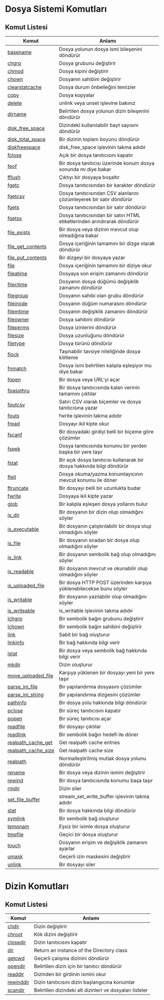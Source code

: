# Dosya Sistemi Komutları

## Komut Listesi
Komut |Anlamı|
------------|-------------|
[basename](http://php.net/basename)|Dosya yolunun dosya ismi bileşenini döndürür
[chgrp](http://php.net/chgrp)|Dosya grubunu değiştirir
[chmod](http://php.net/chmod)|Dosya kipini değiştirir
[chown](http://php.net/chown)|Dosyanın sahibini değiştirir
[clearstatcache](http://php.net/clearstatcache)|Dosya durum önbelleğini temizler
[copy](http://php.net/copy)|Dosya kopyalar
[delete](http://php.net/delete)|unlink veya unset işlevine bakınız
[dirname](http://php.net/dirname)|Belirtilen dosya yolunun dizin bileşenini döndürür
[disk_free_space](http://php.net/disk-free-space)|Dizindeki kullanılabilir bayt sayısını döndürür
[disk_total_space](http://php.net/disk-total-space)|Bir dizinin toplam boyunu döndürür
[diskfreespace](http://php.net/diskfreespace)|disk_free_space işlevinin takma adıdır
[fclose](http://php.net/fclose)|Açık bir dosya tanıtıcısını kapatır
[feof](http://php.net/feof)|Bir dosya tanıtıcısı üzerinde konum dosya sonunda mı diye bakar
[fflush](http://php.net/fflush)|Çıktıyı bir dosyaya boşaltır
[fgetc](http://php.net/fgetc)|Dosya tanıtıcısından bir karakter döndürür
[fgetcsv](http://php.net/fgetcsv)|Dosya tanıtıcısından CSV alanlarını çözümleyerek bir satır döndürür
[fgets](http://php.net/fgets)|Dosya tanıtıcısından bir satır döndürür
[fgetss](http://php.net/fgetss)|Dosya tanıtıcısından bir satırı HTML etiketlerinden arındırarak döndürür
[file_exists](http://php.net/file_exists)|Bir dosya veya dizinin mevcut olup olmadığına bakar
[file_get_contents](http://php.net/file-get-contents)|Dosya içeriğinin tamamını bir dizge olarak döndürür
[file_put_contents](http://php.net/file-put-contents)|Bir dizgeyi bir dosyaya yazar
[file](http://php.net/file)|Dosya içeriğinin tamamını bir diziye okur
[fileatime](http://php.net/fileatime)|Dosyaya son erişim zamanını döndürür
[filectime](http://php.net/filectime)|Dosyanın dosya düğümü değişiklik zamanını döndürür
[filegroup](http://php.net/filegroup)|Dosyanın sahibi olan grubu döndürür
[fileinode](http://php.net/fileinode)|Dosyanın düğüm numarasını döndürür
[filemtime](http://php.net/filemtime)|Dosyanın değişiklik zamanını döndürür
[fileowner](http://php.net/fileowner)|Dosya sahibini döndürür
[fileperms](http://php.net/fileperms)|Dosya izinlerini döndürür
[filesize](http://php.net/filesize)|Dosya uzunluğunu döndürür
[filetype](http://php.net/filetype)|Dosya türünü döndürür
[flock](http://php.net/flock)|Taşınabilir tavsiye niteliğinde dosya kilitleme
[fnmatch](http://php.net/fnmatch)|Dosya ismi belirtilen kalıpla eşleşiyor mu diye bakar
[fopen](http://php.net/fopen)|Bir dosya veya URL'yi açar
[fpassthru](http://php.net/fpassthru)|Bir dosya tanıtıcısında kalan verinin tamamını çıktılar
[fputcsv](http://php.net/fputcsv)|Satırı CSV olarak biçemler ve dosya tanıtıcısına yazar
[fputs](http://php.net/fputs)|fwrite işlevinin takma adıdır
[fread](http://php.net/fread)|Dosyayı ikil kipte okur
[fscanf](http://php.net/fscanf)|Bir dosyadaki girdiyi belli bir biçeme göre çözümler
[fseek](http://php.net/fseek)|Dosya tanıtıcısında konumu bir yerden başka bir yere taşır
[fstat](http://php.net/fstat)|Bir açık dosya tanıtıcısı kullanarak bir dosya hakkında bilgi döndürür
[ftell](http://php.net/ftell)|Dosya okuma/yazma konumlayıcının mevcut konumu ile döner
[ftruncate](http://php.net/ftruncate)|Bir dosyayı belli bir uzunlukta budar
[fwrite](http://php.net/fwrite)|Dosyaya ikil kipte yazar
[glob](http://php.net/glob)|Bir kalıpla eşleşen dosya yollarını bulur
[is_dir](http://php.net/is-dir)|Bir dosyanın bir dizin olup olmadığını söyler
[is_executable](http://php.net/is-executable)|Bir dosyanın çalıştırılabilir bir dosya olup olmadığını söyler
[is_file](http://php.net/is-file)|Bir dosyanın sıradan bir dosya olup olmadığını söyler
[is_link](http://php.net/is-link)|Bir dosyanın sembolik bağ olup olmadığını söyler
[is_readable](http://php.net/is-readable)|Bir dosyanın mevcut ve okunabilir olup olmadığını söyler
[is_uploaded_file](http://php.net/is-uploaded-file)|Bir dosya HTTP POST üzerinden karşıya yüklenebilecekse bunu söyler
[is_writable](http://php.net/is-writable)|Bir dosyanın yazılabilir olup olmadığını söyler
[is_writeable](http://php.net/is-writeable)|is_writable işlevinin takma adıdır
[lchgrp](http://php.net/lchgrp)|Bir sembolik bağın grubunu değiştirir
[lchown](http://php.net/lchown)|Bir sembolik bağın sahibini değiştirir
[link](http://php.net/link)|Sabit bir bağ oluşturur
[linkinfo](http://php.net/linkinfo)|Bir bağ hakkında bilgi verir
[lstat](http://php.net/lstat)|Bir dosya veya sembolik bağ hakkında bilgi verir
[mkdir](http://php.net/mkdir)|Dizin oluşturur
[move_uploaded_file](http://php.net/move-uploaded-file)|Karşıya yüklenen bir dosyayı yeni bir yere taşır
[parse_ini_file](http://php.net/parse-ini-file)|Bir yapılandırma dosyasını çözümler
[parse_ini_string](http://php.net/parse-ini-string)|Bir yapılandırma dizgesini çözümler
[pathinfo](http://php.net/pathinfo)|Bir dosya yolu hakkında bilgi döndürür
[pclose](http://php.net/pclose)|Bir süreç tanıtıcısını kapatır
[popen](http://php.net/popen)|Bir süreç tanıtıcısı açar
[readfile](http://php.net/readfile)|Bir dosyayı çıktılar
[readlink](http://php.net/readlink)|Bir sembolik bağın hedefi ile döner
[realpath_cache_get](http://php.net/realpath-cache-get)|Get realpath cache entries
[realpath_cache_size](http://php.net/realpath-cache-size)|Get realpath cache size
[realpath](http://php.net/realpath)|Normalleştirilmiş mutlak dosya yolunu döndürür
[rename](http://php.net/rename)|Bir dosya veya dizinin ismini değiştirir
[rewind](http://php.net/rewind)|Bir dosya tanıtıcısında konumu başa taşır
[rmdir](http://php.net/rmdir)|Dizin siler
[set_file_buffer](http://php.net/set-file-buffer)|stream_set_write_buffer işlevinin takma adıdır
[stat](http://php.net/stat)|Bir dosya hakkında bilgi döndürür
[symlink](http://php.net/symlink)|Bir sembolik bağ oluşturur
[tempnam](http://php.net/tempnam)|Eşsiz bir isimle dosya oluşturur
[tmpfile](http://php.net/tmpfile)|Geçici bir dosya oluşturur
[touch](http://php.net/touch)|Dosyanın erişim ve değişiklik zamanını ayarlar
[umask](http://php.net/umask)|Geçerli izin maskesini değiştirir
[unlink](http://php.net/unlink)|Bir dosyayı siler



# Dizin Komutları

## Komut Listesi
Komut |Anlamı|
------------|-------------|
[chdir](http://php.net/chdir)|Dizin değiştirir
[chroot](http://php.net/chroot)|Kök dizini değiştirir
[closedir](http://php.net/closedir)|Dizin tanıtıcısını kapatır
[dir](http://php.net/dir)|Return an instance of the Directory class
[getcwd](http://php.net/getcwd)|Geçerli çalışma dizinini döndürür
[opendir](http://php.net/opendir)|Belirtilen dizin için bir tanıtıcı döndürür
[readdir](http://php.net/readdir)|Dizinden bir girdinin ismini okur
[rewinddir](http://php.net/rewinddir)|Dizin tanıtıcısını dizin başlangıcına konumlar
[scandir](http://php.net/scandir)|Belirtilen dizindeki alt dizinleri ve dosyaları listeler
